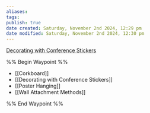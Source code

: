 ```yaml
---
aliases: 
tags: 
publish: true
date created: Saturday, November 2nd 2024, 12:29 pm
date modified: Saturday, November 2nd 2024, 12:30 pm
---
```


[Decorating with Conference Stickers](Decorating%20with%20Conference%20Stickers.md)

%% Begin Waypoint %%
- [[Corkboard]]
- [[Decorating with Conference Stickers]]
- [[Poster Hanging]]
- [[Wall Attachment Methods]]

%% End Waypoint %%
